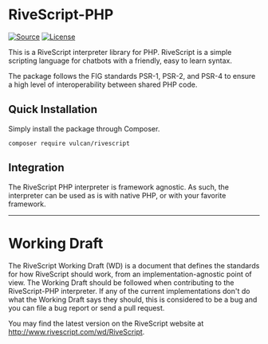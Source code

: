 # RiveScript-PHP
[![Source](http://img.shields.io/badge/source-vulcan--project/rivescript--php-blue.svg?style=flat-square)](https://github.com/vulcan-project/rivescript-php)
[![License](http://img.shields.io/badge/license-MIT-brightgreen.svg?style=flat-square)](https://tldrlegal.com/license/mit-license)

This is a RiveScript interpreter library for PHP. RiveScript is a simple scripting language for chatbots with a friendly, easy to learn syntax.

The package follows the FIG standards PSR-1, PSR-2, and PSR-4 to ensure a high level of interoperability between shared PHP code.

## Quick Installation
Simply install the package through Composer.

```
composer require vulcan/rivescript
```

## Integration
The RiveScript PHP interpreter is framework agnostic. As such, the interpreter can be used as is with native PHP, or with your favorite framework.

---

# Working Draft

The RiveScript Working Draft (WD) is a document that defines the standards for how RiveScript should work, from an implementation-agnostic point of view. The Working Draft should be followed when contributing to the RiveScript-PHP interpreter. If any of the current implementations don't do what the Working Draft says they should, this is considered to be a bug and you can file a bug report or send a pull request.

You may find the latest version on the RiveScript website at http://www.rivescript.com/wd/RiveScript.